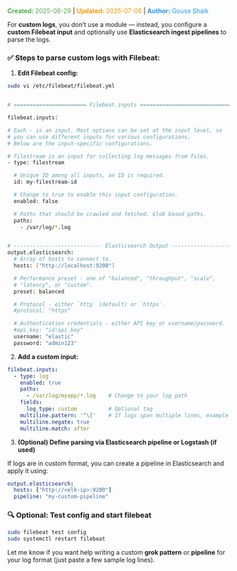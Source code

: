 <span style="color:#4caf50;"><b>Created:</b> 2025-06-29</span> | <span style="color:#ff9800;"><b>Updated:</b> 2025-07-06</span> | <span style="color:#2196f3;"><b>Author:</b> Gouse Shaik</span>

For **custom logs**, you don’t use a module — instead, you configure a **custom Filebeat input** and optionally use **Elasticsearch ingest pipelines** to parse the logs.

### ✅ Steps to parse custom logs with Filebeat:

1. **Edit Filebeat config:**

```bash
sudo vi /etc/filebeat/filebeat.yml


# ======================= Filebeat inputs ===============================

filebeat.inputs:

# Each - is an input. Most options can be set at the input level, so
# you can use different inputs for various configurations.
# Below are the input-specific configurations.

# filestream is an input for collecting log messages from files.
- type: filestream

  # Unique ID among all inputs, an ID is required.
  id: my-filestream-id

  # Change to true to enable this input configuration.
  enabled: false

  # Paths that should be crawled and fetched. Glob based paths.
  paths:
    - /var/log/*.log


# ---------------------------- Elasticsearch Output ----------------------------
output.elasticsearch:
  # Array of hosts to connect to.
  hosts: ["http://localhost:9200"]

  # Performance preset - one of "balanced", "throughput", "scale",
  # "latency", or "custom".
  preset: balanced

  # Protocol - either `http` (default) or `https`.
  #protocol: "https"

  # Authentication credentials - either API key or username/password.
  #api_key: "id:api_key"
  username: "elastic"
  password: "admin123"

```

2. **Add a custom input:**

```yaml
filebeat.inputs:
  - type: log
    enabled: true
    paths:
      - /var/log/myapp/*.log    # Change to your log path
    fields:
      log_type: custom          # Optional tag
    multiline.pattern: '^\['    # If logs span multiple lines, example: starts with [
    multiline.negate: true
    multiline.match: after
```

3. **(Optional) Define parsing via Elasticsearch pipeline or Logstash (if used)**

If logs are in custom format, you can create a pipeline in Elasticsearch and apply it using:

```yaml
output.elasticsearch:
  hosts: ["http://<elk-ip>:9200"]
  pipeline: "my-custom-pipeline"
```

### 🔍 Optional: Test config and start filebeat

```bash
sudo filebeat test config
sudo systemctl restart filebeat
```

Let me know if you want help writing a custom **grok pattern** or **pipeline** for your log format (just paste a few sample log lines).
